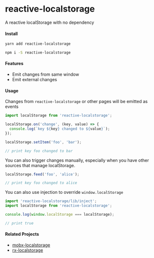 # reactive-localstorage
A reactive localStorage with no dependency

#### Install
```bash
yarn add reactive-localstorage
```
```bash
npm i -S reactive-localstorage
```

#### Features
* Emit changes from same window
* Emit external changes

#### Usage
Changes from `reactive-localstorage` or other pages will be emitted as events

```js
import localStorage from 'reactive-localstorage';

localStorage.on('change', (key, value) => {
  console.log(`key ${key} changed to ${value}`);
});

localStorage.setItem('foo', 'bar');

// print key foo changed to bar
```

You can also trigger changes manually, especially when you have other sources that manage localStorage.

```js
localStorage.feed('foo', 'alice');

// print key foo changed to alice
```

You can also use injection to override `window.localStorage`

```js
import 'reactive-localstorage/lib/inject';
import localStorage from 'reactive-localstorage';

console.log(window.localStorage === localStorage);

// print true
```

#### Related Projects
- [mobx-localstorage](https://github.com/aihornmac/mobx-localstorage)
- [rx-localstorage](https://github.com/aihornmac/rx-localstorage)
